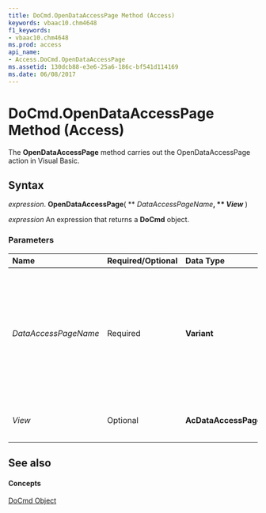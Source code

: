 ```yaml
---
title: DoCmd.OpenDataAccessPage Method (Access)
keywords: vbaac10.chm4648
f1_keywords:
- vbaac10.chm4648
ms.prod: access
api_name:
- Access.DoCmd.OpenDataAccessPage
ms.assetid: 130dcb88-e3e6-25a6-186c-bf541d114169
ms.date: 06/08/2017
---
```



# DoCmd.OpenDataAccessPage Method (Access)

The  **OpenDataAccessPage** method carries out the OpenDataAccessPage action in Visual Basic.


## Syntax

 _expression_. **OpenDataAccessPage**( ** _DataAccessPageName_**, ** _View_** )

 _expression_ An expression that returns a **DoCmd** object.


### Parameters



|**Name**|**Required/Optional**|**Data Type**|**Description**|
|:-----|:-----|:-----|:-----|
| _DataAccessPageName_|Required|**Variant**|A string expression that's the valid name of a data access page in the current database. If you execute Visual Basic code containing the  **OpenDataAccessPage** method in a library database, Microsoft Access looks for the form with this name, first in the library database, then in the current database.|
| _View_|Optional|**AcDataAccessPageView**|The view in which to open the data access page. In Access, this must be set to  **acDataAccessPageBrowse**.|

## See also


#### Concepts


[DoCmd Object](docmd-object-access.md)

